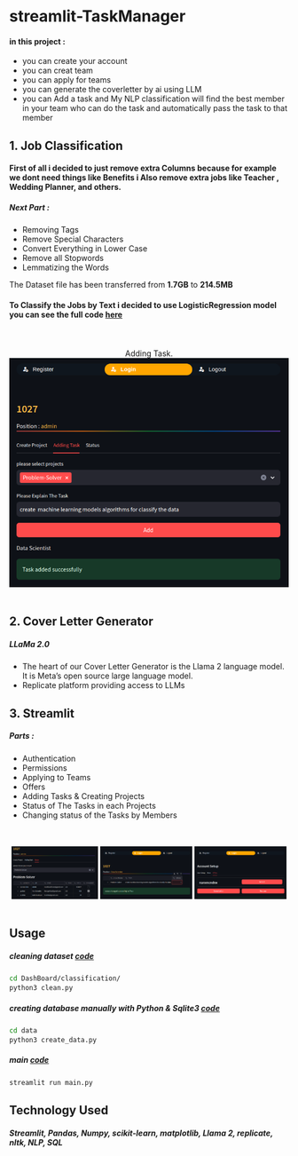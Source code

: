 # streamlit-TaskManager
#### in this project :

 - you can create your account
 - you can creat team
 - you can apply for teams
 - you can generate the coverletter by ai using LLM
 - you can Add a task and My NLP classification will find the best member in your team who can do the task and automatically pass the task to that member

## 1. Job Classification
#### First of all i decided to just remove extra **Columns** because for example we dont need things like **Benefits** i Also remove extra jobs like **Teacher** , **Wedding Planner**, and others.

##### Next Part : 

 - Removing Tags
 - Remove Special Characters
 - Convert Everything in Lower Case
 - Remove all Stopwords
 - Lemmatizing the Words

The Dataset file has been transferred from **1.7GB** to **214.5MB**

#### To Classify the Jobs by Text i decided to use LogisticRegression model **you can see the full code [here](./DashBoard/Model.py)**


<p align="center" width="100%">
  <br>
  <br>
  Adding Task.<br>
 <img src="image/model.png">
 <br>
 <br>
</p>

## 2. Cover Letter Generator

##### LLaMa 2.0
- The heart of our Cover Letter Generator is the Llama 2 language model. It is Meta’s open source large language model.
- Replicate platform providing access to LLMs

## 3. Streamlit

##### Parts :
 
 - Authentication
 - Permissions
 - Applying to Teams
 - Offers
 - Adding Tasks & Creating Projects
 - Status of The Tasks in each Projects
 - Changing status of the Tasks by Members

<p align="center" width="100%">
 <br>
 <br>
 <img width="31%" src="image/status.png">
 <img width="33%" src="image/Tasks.png">
 <img width="33%" src="image/Offers.png">
 <br>
 <br>
</p>

## Usage

##### cleaning dataset **[code](./DashBoard/classification/clean.py)** 
```zsh
cd DashBoard/classification/
python3 clean.py
```

##### creating database manually with **Python & Sqlite3 [code](./data/create_data.py)** 
```zsh
cd data
python3 create_data.py
```

##### main **[code](./main.py)**
```zsh
streamlit run main.py
```

## Technology Used
##### **Streamlit, Pandas, Numpy, scikit-learn, matplotlib, Llama 2, replicate, nltk, NLP, SQL**